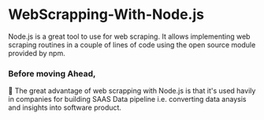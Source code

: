 # WebScrapping-With-Node.js

Node.js is a great tool to use for web scraping. It allows implementing web scraping routines in a couple of lines of code using the open source module provided by npm.

<h3 align="left">Before moving Ahead,</h3>
<p align="left"> 
📌 The great advantage of web scrapping with Node.js is that it's used havily in companies for building SAAS Data pipeline i.e. converting data anaysis and insights into software  
   product.
  

</p>
